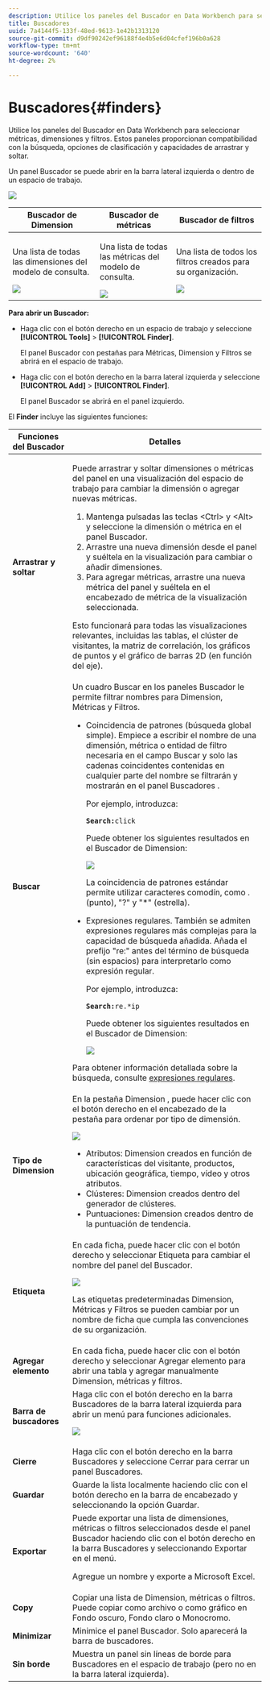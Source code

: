 ```yaml
---
description: Utilice los paneles del Buscador en Data Workbench para seleccionar métricas, dimensiones y filtros. Estos paneles proporcionan compatibilidad con la búsqueda, opciones de clasificación y capacidades de arrastrar y soltar.
title: Buscadores
uuid: 7a4144f5-133f-48ed-9613-1e42b1313120
source-git-commit: d9df90242ef96188f4e4b5e6d04cfef196b0a628
workflow-type: tm+mt
source-wordcount: '640'
ht-degree: 2%

---
```



# Buscadores{#finders}

Utilice los paneles del Buscador en Data Workbench para seleccionar métricas, dimensiones y filtros. Estos paneles proporcionan compatibilidad con la búsqueda, opciones de clasificación y capacidades de arrastrar y soltar.

Un panel Buscador se puede abrir en la barra lateral izquierda o dentro de un espacio de trabajo.

![](assets/query_entity_panel_main.png)

<table id="table_3E43DBA0646842898F14F31374F9E39C"> 
 <thead> 
  <tr> 
   <th colname="col1" class="entry"> Buscador de Dimension </th> 
   <th colname="col2" class="entry"> Buscador de métricas </th> 
   <th colname="col3" class="entry"> Buscador de filtros </th> 
  </tr>
 </thead>
 <tbody> 
  <tr> 
   <td colname="col1"> <p>Una lista de todas las dimensiones del modelo de consulta. </p><img placement="break" id="image_D7D317D84C0843BE8D324E5B9F7AF20D" src="assets/query_entity_dim_panel.png" /> </td> 
   <td colname="col2"> <p>Una lista de todas las métricas del modelo de consulta. </p><img placement="break" id="image_04553B2F2C6A48FE897B4EFF002BED59" src="assets/query_entity_metric_panel.png" /> </td> 
   <td colname="col3"> <p>Una lista de todos los filtros creados para su organización. </p><img placement="break" id="image_920E72D795644634A82D1955CB64B355" src="assets/query_entity_filters_panel.png" /> </td> 
  </tr> 
 </tbody> 
</table>

**Para abrir un Buscador:**

* Haga clic con el botón derecho en un espacio de trabajo y seleccione **[!UICONTROL Tools]** > **[!UICONTROL Finder]**.

   El panel Buscador con pestañas para Métricas, Dimension y Filtros se abrirá en el espacio de trabajo.

* Haga clic con el botón derecho en la barra lateral izquierda y seleccione **[!UICONTROL Add]** > **[!UICONTROL Finder]**.

   El panel Buscador se abrirá en el panel izquierdo.

El **Finder** incluye las siguientes funciones:

<table id="table_072047E919204577AE85789BAE0F4EE8"> 
 <thead> 
  <tr> 
   <th colname="col1" class="entry"> Funciones del Buscador </th> 
   <th colname="col2" class="entry"> Detalles </th> 
  </tr>
 </thead>
 <tbody> 
  <tr> 
   <td colname="col1"><b>Arrastrar y soltar</b> </td> 
   <td colname="col2"> <p> Puede arrastrar y soltar dimensiones o métricas del panel en una visualización del espacio de trabajo para cambiar la dimensión o agregar nuevas métricas. </p> 
    <ol id="ol_612DC76EC04C4FCE938B20B388C43CE8"> 
     <li id="li_7F73B781141E4B8CAE9800F580F62E44">Mantenga pulsadas las teclas <span class="uicontrol"> &lt;Ctrl&gt;</span> y <span class="uicontrol"> &lt;Alt&gt;</span> y seleccione la dimensión o métrica en el panel Buscador. </li> 
     <li id="li_631D57976F71415AA61F33EBBFDD128A">Arrastre una nueva dimensión desde el panel y suéltela en la visualización para cambiar o añadir dimensiones. </li> 
     <li id="li_5329FB82225F46EBBE3A996A641058DE">Para agregar métricas, arrastre una nueva métrica del panel y suéltela en el encabezado de métrica de la visualización seleccionada. </li> 
    </ol> <p>Esto funcionará para todas las visualizaciones relevantes, incluidas las tablas, el clúster de visitantes, la matriz de correlación, los gráficos de puntos y el gráfico de barras 2D (en función del eje). </p> </td> 
  </tr> 
  <tr> 
   <td colname="col1"><b>Buscar</b> </td> 
   <td colname="col2">Un cuadro <span class="uicontrol"> Buscar</span> en los paneles Buscador le permite filtrar nombres para Dimension, Métricas y Filtros. 
    <ul id="ul_0F6F377E9906472E99008EBE7483F689"> 
     <li id="li_75857895EDB045C8B2960393854B257D"> <p>Coincidencia de patrones (búsqueda global simple). Empiece a escribir el nombre de una dimensión, métrica o entidad de filtro necesaria en el campo Buscar y solo las cadenas coincidentes contenidas en cualquier parte del nombre se filtrarán y mostrarán en el panel Buscadores . </p> <p>Por ejemplo, introduzca: </p> <code><b>Search:</b>click</code> <p>Puede obtener los siguientes resultados en el Buscador de Dimension: </p> <p><img placement="break" id="image_7CBAAABA92BB47658B7F9F5C0263CF20" src="assets/finders_glob_search.png" /> </p> <p>La coincidencia de patrones estándar permite utilizar caracteres comodín, como . (punto), "?" y "*" (estrella). </p> </li> 
     <li id="li_044F9EC1399B44CD81E1852F85137704"> <p>Expresiones regulares. También se admiten expresiones regulares más complejas para la capacidad de búsqueda añadida. Añada el prefijo "re:" antes del término de búsqueda (sin espacios) para interpretarlo como expresión regular. </p> <p>Por ejemplo, introduzca: </p> <code><b>Search:</b>re.*ip</code> <p>Puede obtener los siguientes resultados en el Buscador de Dimension: </p> <p><img placement="break" id="image_F47DB90B36504997AA1C509855B89A47" src="assets/finders_regex_search.png" /> </p> </li> 
    </ul> <p>Para obtener información detallada sobre la búsqueda, consulte <a href="https://docs.adobe.com/content/help/en/data-workbench/using/dataset/c-reg-exp.html" format="http" scope="external"> expresiones regulares</a>. </p> </td> 
  </tr> 
  <tr> 
   <td colname="col1"><b>Tipo de Dimension</b> </td> 
   <td colname="col2">En la pestaña Dimension , puede hacer clic con el botón derecho en el encabezado de la pestaña para ordenar por tipo de dimensión. <p><img id="image_FB44D0F4D36B4AD7A6165E0432211AB6" placement="break" src="assets/query_entity_search_types.png" /> 
     <ul id="ul_D36B8474730F4859BC7AA015CC1B8EF0"> 
      <li id="li_4AE1D5699D0E45AF880A134F886B8B19">Atributos: Dimension creados en función de características del visitante, productos, ubicación geográfica, tiempo, vídeo y otros atributos. </li> 
      <li id="li_0B2A08F8CBE94356AC506F95DC268C47">Clústeres: Dimension creados dentro del generador de clústeres. </li> 
      <li id="li_4BC3396A680B49A4B6BDAAD066826864">Puntuaciones: Dimension creados dentro de la puntuación de tendencia. </li> 
     </ul> </p> </td> 
  </tr> 
  <tr> 
   <td colname="col1"><b>Etiqueta</b> </td> 
   <td colname="col2">En cada ficha, puede hacer clic con el botón derecho y seleccionar <span class="uicontrol"> Etiqueta</span> para cambiar el nombre del panel del Buscador. <p><img placement="break" id="image_F61C57F6548646069242DFB2490C67B9" src="assets/label_change.png" /> </p> <p>Las etiquetas predeterminadas Dimension, Métricas y Filtros se pueden cambiar por un nombre de ficha que cumpla las convenciones de su organización. </p> </td> 
  </tr> 
  <tr> 
   <td colname="col1"><b>Agregar elemento</b> </td> 
   <td colname="col2">En cada ficha, puede hacer clic con el botón derecho y seleccionar <span class="uicontrol"> Agregar elemento</span> para abrir una tabla y agregar manualmente Dimension, métricas y filtros. </td> 
  </tr> 
  <tr> 
   <td colname="col1"><b>Barra de buscadores</b> </td> 
   <td colname="col2">Haga clic con el botón derecho en la barra <span class="uicontrol"> Buscadores</span> de la barra lateral izquierda para abrir un menú para funciones adicionales. <p><img placement="break" id="image_4DA4930294B84308A1E627C828C35663" src="assets/finders_menu.png" /> </p> </td> 
  </tr> 
  <tr> 
   <td colname="col1"><b>Cierre</b> </td> 
   <td colname="col2">Haga clic con el botón derecho en la barra <span class="uicontrol"> Buscadores</span> y seleccione <span class="uicontrol"> Cerrar</span> para cerrar un panel Buscadores. </td> 
  </tr> 
  <tr> 
   <td colname="col1"><b>Guardar</b> </td> 
   <td colname="col2">Guarde la lista localmente haciendo clic con el botón derecho en la barra de encabezado y seleccionando la opción <span class="uicontrol"> Guardar</span>. </td> 
  </tr> 
  <tr> 
   <td colname="col1"><b>Exportar</b> </td> 
   <td colname="col2">Puede exportar una lista de dimensiones, métricas o filtros seleccionados desde el panel Buscador haciendo clic con el botón derecho en la barra Buscadores y seleccionando <span class="uicontrol"> Exportar</span> en el menú. <p> Agregue un nombre y exporte a Microsoft Excel. </p> </td> 
  </tr> 
  <tr> 
   <td colname="col1"><b>Copy</b> </td> 
   <td colname="col2"> Copiar una lista de Dimension, métricas o filtros. Puede copiar como archivo o como gráfico en Fondo oscuro, Fondo claro o Monocromo. </td> 
  </tr> 
  <tr> 
   <td colname="col1"><b>Minimizar</b> </td> 
   <td colname="col2"> Minimice el panel Buscador. Solo aparecerá la barra de buscadores. </td> 
  </tr> 
  <tr> 
   <td colname="col1"><b>Sin borde</b> </td> 
   <td colname="col2"> Muestra un panel sin líneas de borde para Buscadores en el espacio de trabajo (pero no en la barra lateral izquierda). </td> 
  </tr> 
 </tbody> 
</table>

